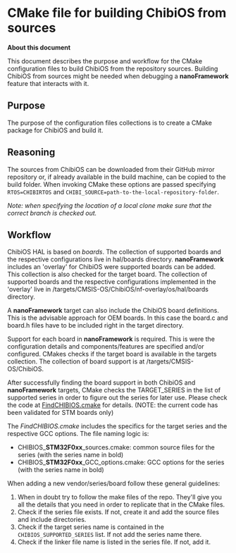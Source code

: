 # CMake file for building ChibiOS from sources

**About this document**

This document describes the purpose and workflow for the CMake configuration files to build ChibiOS from the repository sources.
Building ChibiOS from sources might be needed when debugging a **nanoFramework** feature that interacts with it.

## Purpose

The purpose of the configuration files collections is to create a CMake package for ChibiOS and build it.

## Reasoning

The sources from ChibiOS can be downloaded from their GitHub mirror repository or, if already available in the build machine, can be copied to the build folder.
When invoking CMake these options are passed specifying ```RTOS=CHIBIRTOS``` and ```CHIBI_SOURCE=path-to-the-local-repository-folder```.

_Note: when specifying the location of a local clone make sure that the correct branch is checked out._

## Workflow

ChibiOS HAL is based on _boards_. The collection of supported boards and the respective configurations live in hal/boards directory.
**nanoFramework** includes an 'overlay' for ChibiOS were supported boards can be added. This collection is also checked for the target board. The collection of supported boards and the respective configurations implemented in the 'overlay' live in /targets/CMSIS-OS/ChibiOS/nf-overlay/os/hal/boards directory.

A **nanoFramework** target can also include the ChibiOS board definitions. This is the advisable approach for OEM boards. 
In this case the board.c and board.h files have to be included right in the target directory.

Support for each board in **nanoFramework** is required. This is were the configuration details and components/features are specified and/or configured. CMakes checks if the target board is available in the targets collection. The collection of board support is at /targets/CMSIS-OS/ChibiOS.

After successfully finding the board support in both ChibiOS and **nanoFramework** targets, CMake checks the TARGET_SERIES in the list of supported series in order to figure out the series for later use. Please check the code at [FindCHIBIOS.cmake](../../CMake/Modules/FindCHIBIOS.cmake) for details.
(NOTE: the current code has been validated for STM boards only)

The _FindCHIBIOS.cmake_ includes the specifics for the target series and the respective GCC options.
The file naming logic is:

- CHIBIOS_**STM32F0xx**_sources.cmake: common source files for the series (with the series name in bold)
- CHIBIOS_**STM32F0xx**_GCC_options.cmake: GCC options for the series (with the series name in bold)

When adding a new vendor/series/board follow these general guidelines:

1. When in doubt try to follow the make files of the repo. They'll give you all the details that you need in order to replicate that in the CMake files.
2. Check if the series file exists. If not, create it and add the source files and include directories.
3. Check if the target series name is contained in the `CHIBIOS_SUPPORTED_SERIES` list. If not add the series name there.
4. Check if the linker file name is listed in the series file. If not, add it.
